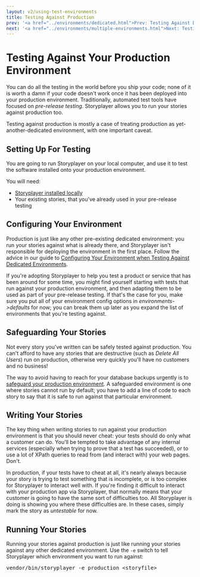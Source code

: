 ```yaml
---
layout: v2/using-test-environments
title: Testing Against Production
prev: '<a href="../environments/dedicated.html">Prev: Testing Against Dedicated Environments</a>'
next: '<a href="../environments/multiple-environments.html">Next: Testing Against Multiple Environments</a>'
---
```


# Testing Against Your Production Environment

You can do all the testing in the world before you ship your code; none of it is worth a damn if your code doesn't work once it has been deployed into your production environment.  Traditionally, automated test tools have focused on _pre-release testing_.  Storyplayer allows you to run your stories against production too.

Testing against production is mostly a case of treating production as yet-another-dedicated environment, with one important caveat.

## Setting Up For Testing

You are going to run Storyplayer on your local computer, and use it to test the software installed onto your production environment.

You will need:

* [Storyplayer installed locally](../installation.html)
* Your existing stories, that you've already used in your pre-release testing

## Configuring Your Environment

Production is just like any other pre-existing dedicated environment: you run your stories against what is already there, and Storyplayer isn't responsible for deploying the environment in the first place.  Follow the advice in our guide to [Configuring Your Environment when Testing Against Dedicated Environments](dedicated.html#configuring_your_environment).

If you're adopting Storyplayer to help you test a product or service that has been around for some time, you might find yourself starting with tests that run against your production environment, and then adapting them to be used as part of your pre-release testing.  If that's the case for you, make sure you put all of your environment config options in _environments->defaults_ for now; you can break them up later as you expand the list of environments that you're testing against.

## Safeguarding Your Stories

Not every story you've written can be safely tested against production.  You can't afford to have any stories that are destructive (such as _Delete All Users_) run on production, otherwise very quickly you'll have no customers and no business!

The way to avoid having to reach for your database backups urgently is to [safeguard your production environment](safeguarding.html).  A safeguarded environment is one where stories cannot run by default; you have to add a line of code to each story to say that it is safe to run against that particular environment.

## Writing Your Stories

The key thing when writing stories to run against your production environment is that you should never cheat: your tests should do only what a customer can do.  You'll be tempted to take advantage of any internal services (especially when trying to prove that a test has succeeded), or to use a lot of XPath queries to read from (and interact with) your web pages.  Don't.

In production, if your tests have to cheat at all, it's nearly always because your story is trying to test something that is incomplete, or is too complex for Storyplayer to interact well with.  If you're finding it difficult to interact with your production app via Storyplayer, that normally means that your customer is going to have the same sort of difficulties too.  All Storyplayer is doing is showing you where these difficulties are.  In these cases, simply mark the story as _untestable_ for now.

## Running Your Stories

Running your stories against production is just like running your stories against any other dedicated environment.  Use the `-e` switch to tell Storyplayer which environment you want to run against:

<pre>
vendor/bin/storyplayer -e production &lt;storyfile&gt;
</pre>